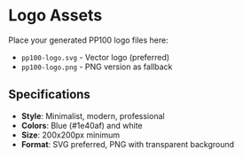 # Logo Assets

Place your generated PP100 logo files here:

- `pp100-logo.svg` - Vector logo (preferred)
- `pp100-logo.png` - PNG version as fallback

## Specifications
- **Style**: Minimalist, modern, professional
- **Colors**: Blue (#1e40af) and white
- **Size**: 200x200px minimum
- **Format**: SVG preferred, PNG with transparent background
